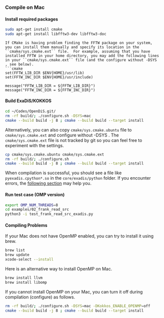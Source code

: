 ### Compile on Mac

#### Install required packages
```bash
sudo apt-get install cmake
sudo apt-get install libfftw3-dev libfftw3-doc
```

```{Hint}
If CMake is having problem finding the FFTW package on your system, you can install them manually and specify its location in the ``cmake/sys.cmake.ext`` file.  For example, assuming that you have installed FFTW in your home directory, you may add the following lines in your ``cmake/sys.cmake.ext`` file (and the configure without -DSYS , see below).
```cmake
set(FFTW_LIB_DIR $ENV{HOME}/usr/lib)
set(FFTW_INC_DIR $ENV{HOME}/usr/include)

message("FFTW_LIB_DIR = ${FFTW_LIB_DIR}")
message("FFTW_INC_DIR = ${FFTW_INC_DIR}")
```


#### Build ExaDiS/KOKKOS
```bash
cd ~/Codes/OpenDiS.git/
rm -rf build/; ./configure.sh -DSYS=mac
cmake --build build -j 8 ; cmake --build build --target install
```

Alternatively, you can also copy ``cmake/sys.cmake.ubuntu`` file to ``cmake/sys.cmake.ext`` and configure without -DSYS .  The ``cmake/sys.cmake.ext`` file is not tracked by git so you can feel free to experiment with the settings.

```bash
cp cmake/sys.cmake.ubuntu cmake/sys.cmake.ext
rm -rf build/; ./configure.sh 
cmake --build build -j 8 ; cmake --build build --target install
```

When compilation is successful, you should see a file like ``pyexadis.cpython*.so``  in the ``core/exadis/python`` folder.  If you encounter errors, the [following section](#compiling-problems) may help you.

#### Run test case (OMP version)

```bash
export OMP_NUM_THREADS=8
cd examples/02_frank_read_src
python3 -i test_frank_read_src_exadis.py
```


#### Compiling Problems

If your Mac does not have OpenMP enabled, you can try to install it using brew.
```bash
brew list
brew update
xcode-select --install
```

Here is an alternative way to install OpenMP on Mac.
```bash
brew install llvm
brew install libomp
```

If you cannot install OpenMP on your Mac, you can turn it off during compilation (configure) as follows.
```bash
rm -rf build/; ./configure.sh -DSYS=mac -DKokkos_ENABLE_OPENMP=off
cmake --build build -j 8 ; cmake --build build --target install
```

